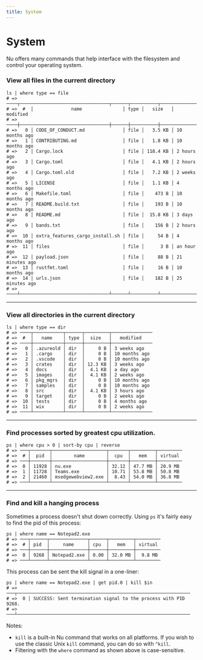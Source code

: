 ```yaml
---
title: System
---
```


# System

Nu offers many commands that help interface with the filesystem and control your operating system.

### View all files in the current directory

```nu
ls | where type == file
# => ────┬─────────────────────────────────┬──────┬──────────┬────────────────
# =>  #  │              name               │ type │   size   │    modified
# => ────┼─────────────────────────────────┼──────┼──────────┼────────────────
# =>   0 │ CODE_OF_CONDUCT.md              │ file │   3.5 KB │ 10 months ago
# =>   1 │ CONTRIBUTING.md                 │ file │   1.8 KB │ 10 months ago
# =>   2 │ Cargo.lock                      │ file │ 118.4 KB │ 2 hours ago
# =>   3 │ Cargo.toml                      │ file │   4.1 KB │ 2 hours ago
# =>   4 │ Cargo.toml.old                  │ file │   7.2 KB │ 2 weeks ago
# =>   5 │ LICENSE                         │ file │   1.1 KB │ 4 months ago
# =>   6 │ Makefile.toml                   │ file │    473 B │ 10 months ago
# =>   7 │ README.build.txt                │ file │    193 B │ 10 months ago
# =>   8 │ README.md                       │ file │  15.8 KB │ 3 days ago
# =>   9 │ bands.txt                       │ file │    156 B │ 2 hours ago
# =>  10 │ extra_features_cargo_install.sh │ file │     54 B │ 4 months ago
# =>  11 │ files                           │ file │      3 B │ an hour ago
# =>  12 │ payload.json                    │ file │     88 B │ 21 minutes ago
# =>  13 │ rustfmt.toml                    │ file │     16 B │ 10 months ago
# =>  14 │ urls.json                       │ file │    182 B │ 25 minutes ago
# => ────┴─────────────────────────────────┴──────┴──────────┴────────────────
```

---

### View all directories in the current directory

```nu
ls | where type == dir
# => ────┬───────────┬──────┬─────────┬───────────────
# =>  #  │   name    │ type │  size   │   modified
# => ────┼───────────┼──────┼─────────┼───────────────
# =>   0 │ .azureold │ dir  │     0 B │ 3 weeks ago
# =>   1 │ .cargo    │ dir  │     0 B │ 10 months ago
# =>   2 │ .vscode   │ dir  │     0 B │ 10 months ago
# =>   3 │ crates    │ dir  │ 12.3 KB │ 3 weeks ago
# =>   4 │ docs      │ dir  │  4.1 KB │ a day ago
# =>   5 │ images    │ dir  │  4.1 KB │ 2 weeks ago
# =>   6 │ pkg_mgrs  │ dir  │     0 B │ 10 months ago
# =>   7 │ samples   │ dir  │     0 B │ 10 months ago
# =>   8 │ src       │ dir  │  4.1 KB │ 3 hours ago
# =>   9 │ target    │ dir  │     0 B │ 2 weeks ago
# =>  10 │ tests     │ dir  │     0 B │ 4 months ago
# =>  11 │ wix       │ dir  │     0 B │ 2 weeks ago
# => ────┴───────────┴──────┴─────────┴───────────────
```

---

### Find processes sorted by greatest cpu utilization.

```nu
ps | where cpu > 0 | sort-by cpu | reverse
# => ───┬───────┬────────────────────┬───────┬─────────┬─────────
# =>  # │  pid  │        name        │  cpu  │   mem   │ virtual
# => ───┼───────┼────────────────────┼───────┼─────────┼─────────
# =>  0 │ 11928 │ nu.exe             │ 32.12 │ 47.7 MB │ 20.9 MB
# =>  1 │ 11728 │ Teams.exe          │ 10.71 │ 53.8 MB │ 50.8 MB
# =>  2 │ 21460 │ msedgewebview2.exe │  8.43 │ 54.0 MB │ 36.8 MB
# => ───┴───────┴────────────────────┴───────┴─────────┴─────────
```

---

### Find and kill a hanging process

Sometimes a process doesn't shut down correctly. Using `ps` it's fairly easy to find the pid of this process:

```nu
ps | where name == Notepad2.exe
# => ───┬──────┬──────────────┬──────┬─────────┬─────────
# =>  # │ pid  │     name     │ cpu  │   mem   │ virtual
# => ───┼──────┼──────────────┼──────┼─────────┼─────────
# =>  0 │ 9268 │ Notepad2.exe │ 0.00 │ 32.0 MB │  9.8 MB
# => ───┴──────┴──────────────┴──────┴─────────┴─────────
```

This process can be sent the kill signal in a one-liner:

```nu
ps | where name == Notepad2.exe | get pid.0 | kill $in
# => ───┬────────────────────────────────────────────────────────────────
# =>  0 │ SUCCESS: Sent termination signal to the process with PID 9268.
# => ───┴────────────────────────────────────────────────────────────────
```

Notes:

- `kill` is a built-in Nu command that works on all platforms. If you wish to use the classic Unix `kill` command, you can do so with `^kill`.
- Filtering with the `where` command as shown above is case-sensitive.

